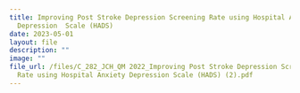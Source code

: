 ```yaml
---
title: Improving Post Stroke Depression Screening Rate using Hospital Anxiety
  Depression  Scale (HADS)
date: 2023-05-01
layout: file
description: ""
image: ""
file_url: /files/C_282_JCH_QM 2022_Improving Post Stroke Depression Screening
  Rate using Hospital Anxiety Depression Scale (HADS) (2).pdf
---
```

